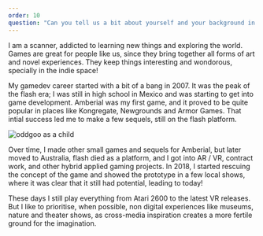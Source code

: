 ```yaml
---
order: 10
question: "Can you tell us a bit about yourself and your background in game development?"
---
```


I am a scanner, addicted to learning new things and exploring the world.
Games are great for people like us, since they bring together all forms of art and novel experiences. They keep things interesting and wondorous, specially in the indie space!

My gamedev career started with a bit of a bang in 2007.
It was the peak of the flash era; I was still in high school in Mexico and was starting to get into game development. Amberial was my first game, and it proved to be quite popular in places like Kongregate, Newgrounds and Armor Games. That intial success led me to make a few sequels, still on the flash platform.

![oddgoo as a child](./images/mini-cuau.jpg)

Over time, I made other small games and sequels for Amberial, but later moved to Australia, flash died as a platform, and I got into AR / VR, contract work, and other hybrid applied gaming projects. In 2018, I started rescuing the concept of the game and showed the prototype in a few local shows, where it was clear that it still had potential, leading to today!

These days I still play everything from Atari 2600 to the latest VR releases. But I like to prioritise, when possible, non digital experiences like museums, nature and theater shows, as cross-media inspiration creates a more fertile ground for the imagination.